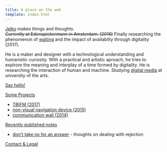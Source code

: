 ```yaml
---
title: A place on the web
template: index.html
---
```


[Jelko](#its-me) makes things and thoughts.<br/>
~~Currently at Edenspiekermann in Amsterdam. (2016)~~ Finally researching the phenomenon of [waiting]() and the impact of availabilty through digitality (2017).

<a name="its-me"></a>

He is a maker and designer with a technological understanding and humanistic curiosity. With a practical and artistic aproach, he tries to explrore the meaning and interplay of a time formed by digitality. He is researching the interaction of human and machine. Studying [digital media](http://digitalmedia-bremen.de/) at university of the arts.

<!--#interaction #media #art #machines #products #watching #writing #waiting-->

[Say hello!](http://twitter.com/jelkoarnds)

[Some Projects](#projects)

<a name="projects"></a>

* [TBIFM (2017)](/projects/TBIFM/)
* [non-visual navigation device (2015)](/projects/navigation)<!--* [perception experiment in VR](/projects/VR-experiment)-->
* [communication wall (2014)](/projects/wall)

[Recently published notes](#writing)

<a name="writing"></a>

* [don't take no for an answer](https://medium.com/@jelkoarnds/dont-take-no-for-an-answer-c9428ccd658e) - thoughts on dealing with rejection

[Contact & Legal](/contact-and-legal/)
